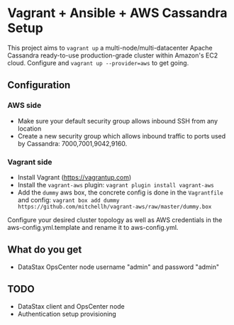 # Vagrant + Ansible + AWS Cassandra Setup

This project aims to `vagrant up` a multi-node/multi-datacenter Apache Cassandra ready-to-use production-grade cluster within Amazon's EC2 cloud. Configure and `vagrant up --provider=aws` to get going.

## Configuration

### AWS side

- Make sure your default security group allows inbound SSH from any location
- Create a new security group which allows inbound traffic to ports used by Cassandra: 7000,7001,9042,9160.

### Vagrant side

- Install Vagrant (https://vagrantup.com)
- Install the `vagrant-aws` plugin: `vagrant plugin install vagrant-aws`
- Add the `dummy` aws box, the concrete config is done in the `Vagrantfile` and config: `vagrant box add dummy https://github.com/mitchellh/vagrant-aws/raw/master/dummy.box`

Configure your desired cluster topology as well as AWS credentials in the aws-config.yml.template and rename it to aws-config.yml.

## What do you get

- DataStax OpsCenter node username "admin" and password "admin"

## TODO

- DataStax client and OpsCenter node
- Authentication setup provisioning